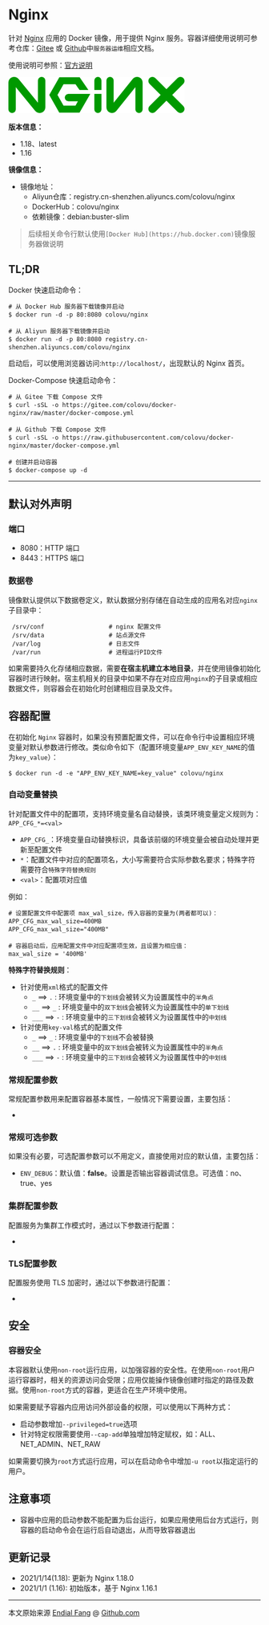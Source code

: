 # Nginx

针对 [Nginx](http://nginx.org) 应用的 Docker 镜像，用于提供 Nginx 服务。容器详细使用说明可参考仓库：[Gitee](https://www.gitee.com/endial/studylife.git) 或 [Github](https://www.github.com/endial/studylife.git)中`服务器运维`相应文档。

使用说明可参照：[官方说明](http://nginx.org/en/docs/)

![logo-nginx](img/logo-nginx.png)

**版本信息：**

- 1.18、latest
- 1.16

**镜像信息：**

* 镜像地址：
  - Aliyun仓库：registry.cn-shenzhen.aliyuncs.com/colovu/nginx
  - DockerHub：colovu/nginx
  * 依赖镜像：debian:buster-slim

> 后续相关命令行默认使用`[Docker Hub](https://hub.docker.com)`镜像服务器做说明



## TL;DR

Docker 快速启动命令：

```shell
# 从 Docker Hub 服务器下载镜像并启动
$ docker run -d -p 80:8080 colovu/nginx

# 从 Aliyun 服务器下载镜像并启动
$ docker run -d -p 80:8080 registry.cn-shenzhen.aliyuncs.com/colovu/nginx
```

启动后，可以使用浏览器访问:`http://localhost/`，出现默认的 Nginx 首页。



Docker-Compose 快速启动命令：

```shell
# 从 Gitee 下载 Compose 文件
$ curl -sSL -o https://gitee.com/colovu/docker-nginx/raw/master/docker-compose.yml

# 从 Github 下载 Compose 文件
$ curl -sSL -o https://raw.githubusercontent.com/colovu/docker-nginx/master/docker-compose.yml

# 创建并启动容器
$ docker-compose up -d
```



---



## 默认对外声明

### 端口

- 8080：HTTP 端口
- 8443：HTTPS 端口

### 数据卷

镜像默认提供以下数据卷定义，默认数据分别存储在自动生成的应用名对应`nginx`子目录中：

```shell
 /srv/conf					# nginx 配置文件
 /srv/data					# 站点源文件
 /var/log					# 日志文件
 /var/run					# 进程运行PID文件
```

如果需要持久化存储相应数据，需要**在宿主机建立本地目录**，并在使用镜像初始化容器时进行映射。宿主机相关的目录中如果不存在对应应用`nginx`的子目录或相应数据文件，则容器会在初始化时创建相应目录及文件。



## 容器配置

在初始化 `Nginx` 容器时，如果没有预置配置文件，可以在命令行中设置相应环境变量对默认参数进行修改。类似命令如下（配置环境变量`APP_ENV_KEY_NAME`的值为`key_value`）：

```shell
$ docker run -d -e "APP_ENV_KEY_NAME=key_value" colovu/nginx
```



### 自动变量替换

针对配置文件中的配置项，支持环境变量名自动替换，该类环境变量定义规则为：`APP_CFG_*=<val>`

- `APP_CFG_`：环境变量自动替换标识，具备该前缀的环境变量会被自动处理并更新至配置文件
- `*`：配置文件中对应的配置项名，大小写需要符合实际参数名要求；特殊字符需要符合`特殊字符替换规则`
- `<val>`：配置项对应值

例如：

```shell
# 设置配置文件中配置项 max_wal_size，传入容器的变量为(两者都可以)：
APP_CFG_max_wal_size=400MB
APP_CFG_max_wal_size="400MB"

# 容器启动后，应用配置文件中对应配置项生效，且设置为相应值：
max_wal_size = '400MB'
```

**特殊字符替换规则**：

- 针对使用`xml`格式的配置文件
    + `_` ==> `.` : 环境变量中的`下划线`会被转义为设置属性中的`半角点`
    + `__` ==> `_` : 环境变量中的`双下划线`会被转义为设置属性中的`单下划线`
    + `___` ==> `-` : 环境变量中的`三下划线`会被转义为设置属性中的`中划线`
- 针对使用`key-val`格式的配置文件
    + `_` ==> `_` : 环境变量中的`下划线`不会被替换
    + `__` ==> `.` : 环境变量中的`双下划线`会被转义为设置属性中的`半角点`
    + `___` ==> `-` : 环境变量中的`三下划线`会被转义为设置属性中的`中划线`



### 常规配置参数

常规配置参数用来配置容器基本属性，一般情况下需要设置，主要包括：

- 



### 常规可选参数

如果没有必要，可选配置参数可以不用定义，直接使用对应的默认值，主要包括：

- `ENV_DEBUG`：默认值：**false**。设置是否输出容器调试信息。可选值：no、true、yes



### 集群配置参数

配置服务为集群工作模式时，通过以下参数进行配置：

- 



### TLS配置参数

配置服务使用 TLS 加密时，通过以下参数进行配置：

- 



## 安全

### 容器安全

本容器默认使用`non-root`运行应用，以加强容器的安全性。在使用`non-root`用户运行容器时，相关的资源访问会受限；应用仅能操作镜像创建时指定的路径及数据。使用`non-root`方式的容器，更适合在生产环境中使用。

如果需要赋予容器内应用访问外部设备的权限，可以使用以下两种方式：

- 启动参数增加`--privileged=true`选项
- 针对特定权限需要使用`--cap-add`单独增加特定赋权，如：ALL、NET_ADMIN、NET_RAW

如果需要切换为`root`方式运行应用，可以在启动命令中增加`-u root`以指定运行的用户。



## 注意事项

- 容器中应用的启动参数不能配置为后台运行，如果应用使用后台方式运行，则容器的启动命令会在运行后自动退出，从而导致容器退出



## 更新记录

- 2021/1/14(1.18): 更新为 Nginx 1.18.0
- 2021/1/1 (1.16): 初始版本，基于 Nginx 1.16.1  



----

本文原始来源 [Endial Fang](https://github.com/colovu) @ [Github.com](https://github.com)

